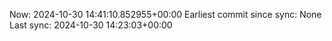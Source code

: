Now: 2024-10-30 14:41:10.852955+00:00 Earliest commit since sync: None Last sync: 2024-10-30 14:23:03+00:00
